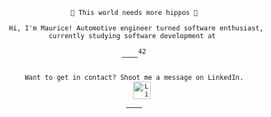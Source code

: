 <div align="center">
  <p>
    <code> 🦛 This world needs more hippos 🦛 </code>
  </p>
  <p>
    <code> Hi, I'm Maurice! Automotive engineer turned software enthusiast, currently studying software development at 
    <a href= "https://42wolfsburg.de/">
    <img width="16px" alt="42Logo" src="https://github.com/Mowriez/Mowriez/assets/47814311/c4339e9c-8060-4980-9aa6-f95d0484b510"/></a>
    </code>
  </p>
  <p align="center">
    <code> Want to get in contact? Shoot me a message on LinkedIn. 
    <a href="https://www.linkedin.com/in/mtrautne/"><img width="32px" alt="LinkedIn" title="Find me on Linkedin" src="https://i.imgur.com/QtuMZjB.png"/>
    </a>
</p>
</div>
